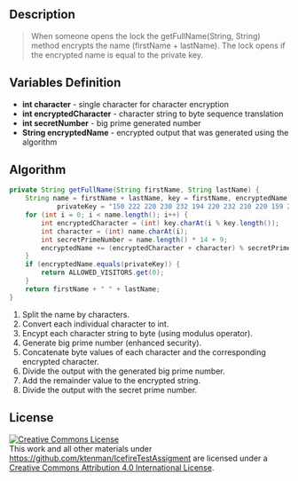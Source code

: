 ## Description
> When someone opens the lock the getFullName(String, String) method encrypts the name (firstName + lastName). The lock opens if the encrypted name is equal to the private key.

## Variables Definition
* **int character** - single character for character encryption
* **int encryptedCharacter** - character string to byte sequence translation
* **int secretNumber** - big prime generated number
* **String encryptedName** - encrypted output that was generated using the algorithm

## Algorithm
```java
private String getFullName(String firstName, String lastName) {
	String name = firstName + lastName, key = firstName, encryptedName = "",
			privateKey = "150 222 220 230 232 194 220 232 210 220 159 212 220 224 213 207 ";
	for (int i = 0; i < name.length(); i++) {
		int encryptedCharacter = (int) key.charAt(i % key.length());
		int character = (int) name.charAt(i);
		int secretPrimeNumber = name.length() * 14 + 9;
		encryptedName += (encryptedCharacter + character) % secretPrimeNumber + " ";
	}
	if (encryptedName.equals(privateKey)) {
		return ALLOWED_VISITORS.get(0);
	}
	return firstName + " " + lastName;
}
```
1. Split the name by characters.
2. Convert each individual character to int.
3. Encypt each character string to byte (using modulus operator).
4. Generate big prime number (enhanced security).
5. Concatenate byte values of each character and the corresponding encrypted character.
6. Divide the output with the generated big prime number.
7. Add the remainder value to the encrypted string.
8. Divide the output with the secret prime number.

## License
<a rel="license" href="http://creativecommons.org/licenses/by/4.0/"><img alt="Creative Commons License" style="border-width:0" src="https://i.creativecommons.org/l/by/4.0/88x31.png" /></a><br />This <span xmlns:dct="http://purl.org/dc/terms/" href="http://purl.org/dc/dcmitype/Text" rel="dct:type">work</span> and all other materials under https://github.com/ktenman/IcefireTestAssigment are licensed under a <a rel="license" href="http://creativecommons.org/licenses/by/4.0/">Creative Commons Attribution 4.0 International License</a>.